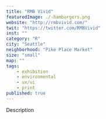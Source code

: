 ```yaml
---
title: "RMB Vivid"
featuredImage: ./-hamburgers.png
website: "http://rmbvivid.com/"
twit: "https://twitter.com/RMBVivid"
inst: ""
category: "R"
city: "Seattle"
neighborhood: "Pike Place Market"
size: "small"
map: ""
tags:
    - exhibition
    - environmental
    - ux/ui
    - print
published: true
---
```


Description
